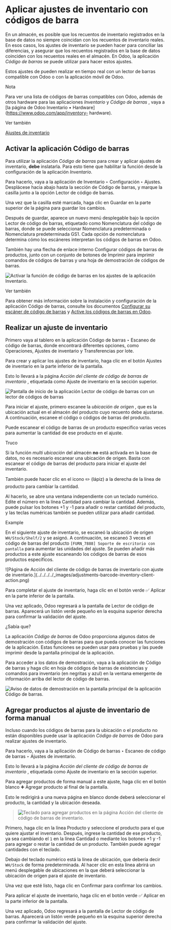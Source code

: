 # Aplicar ajustes de inventario con códigos de barra

En un almacén, es posible que los recuentos de inventario registrados en la
base de datos no siempre coincidan con los recuentos de inventario reales. En
esos casos, los ajustes de inventario se pueden hacer para conciliar las
diferencias, y asegurar que los recuentos registrados en la base de datos
coinciden con los recuentos reales en el almacén. En Odoo, la aplicación
_Código de barras_ se puede utilizar para hacer estos ajustes.

Estos ajustes de pueden realizar en tiempo real con un lector de barras
compatible con Odoo o con la aplicación móvil de Odoo.

Nota

Para ver una lista de códigos de barras compatibles con Odoo, además de otros
hardware para las aplicaciones _Inventario_ y _Código de barras_ , vaya a [la
página de Odoo Inventario • Hardware](https://www.odoo.com/app/inventory-
hardware).

Ver también

[Ajustes de
inventario](../../inventory/warehouses_storage/inventory_management/count_products.html)

## Activar la aplicación Código de barras

Para utilizar la aplicación _Código de barras_ para crear y aplicar ajustes de
inventario, **debe** inslatarla. Para esto tiene que habilitar la función
desde la configuración de la aplicación _Inventario_.

Para hacerlo, vaya a la aplicación de Inventario ‣ Configuración ‣ Ajustes.
Desplácese hacia abajo hasta la sección de Código de barras, y marque la
casilla junto a la opción Lector de código de barras.

Una vez que la casilla esté marcada, haga clic en Guardar en la parte superior
de la página para guardar los cambios.

Después de guardar, aparece un nuevo menú desplegable bajo la opción Lector de
código de barras, etiquetado como Nomenclatura del código de barras, donde se
puede seleccionar Nomenclatura predeterminada o Nomenclatura predeterminada
GS1. Cada opción de nomenclatura determina cómo los escáneres interpretan los
códigos de barras en Odoo.

También hay una flecha de enlace interno Configurar códigos de barras de
productos, junto con un conjunto de botones de Imprimir para imprimir comandos
de códigos de barras y una hoja de demostración de códigos de barras.

![Activar la función de código de barras en los ajustes de la aplicación
Inventario.](../../../../_images/adjustments-barcode-setting.png)

Ver también

Para obtener más información sobre la instalación y configuración de la
aplicación Código de barras, consulte los documentos [Configurar su escáner de
código de barras](../setup/hardware.html) y [Active los códigos de barras en
Odoo](../setup/software.html).

## Realizar un ajuste de inventario

Primero vaya al tablero en la aplicación Código de barras ‣ Escaneo de código
de barras, donde encontrará diferentes opciones, como Operaciones, Ajustes de
inventario y Transferencias por lote.

Para crear y aplicar los ajustes de inventario, haga clic en el botón Ajustes
de inventario en la parte inferior de la pantalla.

Esto lo llevará a la página _Acción del cliente de código de barras de
inventario_ , etiquetada como Ajuste de inventario en la sección superior.

![Pantalla de inicio de la aplicación Lector de código de barras con un lector
de códigos de barras](../../../../_images/adjustments-barcode-scanner.png)

Para iniciar el ajuste, primero escanee la _ubicación de origen_ , que es la
ubicación actual en el almacén del producto cuyo recuento debe ajustarse. A
continuación, escanee el código o códigos de barras del producto.

Puede escanear el código de barras de un producto específico varias veces para
aumentar la cantidad de ese producto en el ajuste.

Truco

Si la función _multi ubicación_ del almacén **no** está activada en la base de
datos, no es necesario escanear una ubicación de origen. Basta con escanear el
código de barras del producto para iniciar el ajuste del inventario.

También puede hacer clic en el icono ✏️ (lápiz) a la derecha de la línea de
producto para cambiar la cantidad.

Al hacerlo, se abre una ventana independiente con un teclado numérico. Edite
el número en la línea Cantidad para cambiar la cantidad. Además, puede pulsar
los botones +1 y -1 para añadir o restar cantidad del producto, y las teclas
numéricas también se pueden utilizar para añadir cantidad.

Example

En el siguiente ajuste de inventario, se escaneó la ubicación de origen
`WH/Stock/Shelf/2` y se asignó. A continuación, se escaneó 3 veces el código
de barras del producto `[FURN_7888] Soporte de escritorio con pantalla` para
aumentar las unidades del ajuste. Se pueden añadir más productos a este ajuste
escaneando los códigos de barras de esos productos específicos.

![Página de Acción del cliente de código de barras de inventario con ajuste de
inventario.](../../../../_images/adjustments-barcode-inventory-client-
action.png)

Para completar el ajuste de inventario, haga clic en el botón verde ✅ Aplicar
en la parte inferior de la pantalla.

Una vez aplicado, Odoo regresará a la pantalla de Lector de código de barras.
Aparecerá un listón verde pequeño en la esquina superior derecha para
confirmar la validación del ajuste.

¿Sabía que?

La aplicación _Código de barras_ de Odoo proporciona algunos datos de
demostración con códigos de barras para que pueda conocer las funciones de la
aplicación. Estas funciones se pueden usar para pruebas y las puede imprimir
desde la pantalla principal de la aplicación.

Para acceder a los datos de demostración, vaya a la aplicación de Código de
barras y haga clic en hoja de códigos de barras de existencias y comandos para
inventario (en negritas y azul) en la ventana emergente de información arriba
del lector de código de barras.

![Aviso de datos de demostración en la pantalla principal de la aplicación
Código de barras.](../../../../_images/adjustments-barcode-stock-sheets.png)

## Agregar productos al ajuste de inventario de forma manual

Incluso cuando los códigos de barras para la ubicación o el producto no están
disponibles puede usar la aplicación _Código de barras_ de Odoo para realizar
ajustes de inventario.

Para hacerlo, vaya a la aplicación de Código de barras ‣ Escaneo de código de
barras ‣ Ajustes de inventario.

Esto lo llevará a la página _Acción del cliente de código de barras de
inventario_ , etiquetada como Ajuste de inventario en la sección superior.

Para agregar productos de forma manual a este ajuste, haga clic en el botón
blanco ➕ Agregar producto al final de la pantalla.

Esto le redirigirá a una nueva página en blanco donde deberá seleccionar el
producto, la cantidad y la ubicación deseada.

> ![Teclado para agregar productos en la página Acción del cliente de código
> de barras de inventario.](../../../../_images/adjustments-keypad.png)

Primero, haga clic en la línea Producto y seleccione el producto para el que
quiere ajustar el inventario. Después, ingrese la cantidad de ese producto, ya
sea cambiando el `1` en la línea Cantidad o mediante los botones +1 y -1 para
agregar o restar la cantidad de un producto. También puede agregar cantidades
con el teclado.

Debajo del teclado numérico está la línea de ubicación, que debería decir
`WH/Stock` de forma predeterminada. Al hacer clic en esta línea abrirá un menú
desplegable de ubicaciones en la que deberá seleccionar la ubicación de origen
para el ajuste de inventario.

Una vez que esté listo, haga clic en Confirmar para confirmar los cambios.

Para aplicar el ajuste de inventario, haga clic en el botón verde ✅ Aplicar en
la parte inferior de la pantalla.

Una vez aplicado, Odoo regresará a la pantalla de Lector de código de barras.
Aparecerá un listón verde pequeño en la esquina superior derecha para
confirmar la validación del ajuste.

